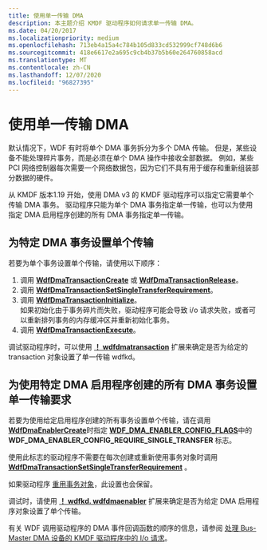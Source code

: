 ```yaml
---
title: 使用单一传输 DMA
description: 本主题介绍 KMDF 驱动程序如何请求单一传输 DMA。
ms.date: 04/20/2017
ms.localizationpriority: medium
ms.openlocfilehash: 713eb4a15a4c784b105d833cd532999cf748d6b6
ms.sourcegitcommit: 418e6617e2a695c9cb4b37b5b60e264760858acd
ms.translationtype: MT
ms.contentlocale: zh-CN
ms.lasthandoff: 12/07/2020
ms.locfileid: "96827395"
---
```

# <a name="using-single-transfer-dma"></a>使用单一传输 DMA

默认情况下，WDF 有时将单个 DMA 事务拆分为多个 DMA 传输。 但是，某些设备不能处理碎片事务，而是必须在单个 DMA 操作中接收全部数据。  例如，某些 PCI 网络控制器每次需要一个网络数据包，因为它们不具有用于缓存和重新组装部分数据的硬件。

从 KMDF 版本1.19 开始，使用 DMA v3 的 KMDF 驱动程序可以指定它需要单个传输 DMA 事务。  驱动程序只能为单个 DMA 事务指定单一传输，也可以为使用指定 DMA 启用程序创建的所有 DMA 事务指定单一传输。  

## <a name="setting-single-transfer-for-a-specific-dma-transaction"></a>为特定 DMA 事务设置单个传输

若要为单个事务设置单个传输，请使用以下顺序：

1. 调用 [**WdfDmaTransactionCreate**](/windows-hardware/drivers/ddi/wdfdmatransaction/nf-wdfdmatransaction-wdfdmatransactioncreate) 或 [**WdfDmaTransactionRelease**](/windows-hardware/drivers/ddi/wdfdmatransaction/nf-wdfdmatransaction-wdfdmatransactionrelease)。
2. 调用 [**WdfDmaTransactionSetSingleTransferRequirement**](/windows-hardware/drivers/ddi/wdfdmatransaction/nf-wdfdmatransaction-wdfdmatransactionsetsingletransferrequirement)。
3. 调用 [**WdfDmaTransactionInitialize**](/windows-hardware/drivers/ddi/wdfdmatransaction/nf-wdfdmatransaction-wdfdmatransactioninitialize)。  
    如果初始化由于事务碎片而失败，驱动程序可能会导致 i/o 请求失败，或者可以重新排列事务的内存缓冲区并重新初始化事务。
4. 调用 [**WdfDmaTransactionExecute**](/windows-hardware/drivers/ddi/wdfdmatransaction/nf-wdfdmatransaction-wdfdmatransactionexecute)。

调试驱动程序时，可以使用 [**！ wdfdmatransaction**](../debugger/-wdfkd-wdfdmatransaction.md) 扩展来确定是否为给定的 transaction 对象设置了单一传输 wdfkd。

## <a name="setting-the-single-transfer-requirement-for-all-dma-transactions-created-with-a-particular-dma-enabler"></a>为使用特定 DMA 启用程序创建的所有 DMA 事务设置单一传输要求

若要为使用给定启用程序创建的所有事务设置单个传输，请在调用 [**WdfDmaEnablerCreate**](/previous-versions/jj619276(v=technet.10))时指定 [**WDF_DMA_ENABLER_CONFIG_FLAGS**](/windows-hardware/drivers/ddi/wdfdmaenabler/ne-wdfdmaenabler-_wdf_dma_enabler_config_flags)中的 **WDF_DMA_ENABLER_CONFIG_REQUIRE_SINGLE_TRANSFER** 标志。  

使用此标志的驱动程序不需要在每次创建或重新使用事务对象时调用 [**WdfDmaTransactionSetSingleTransferRequirement**](/windows-hardware/drivers/ddi/wdfdmatransaction/nf-wdfdmatransaction-wdfdmatransactionsetsingletransferrequirement) 。

如果驱动程序 [重用事务对象](reusing-dma-transaction-objects.md)，此设置也会保留。

调试时，请使用 [**！ wdfkd. wdfdmaenabler**](../debugger/-wdfkd-wdfdmaenabler.md) 扩展来确定是否为给定 DMA 启用程序对象设置了单个传输。

有关 WDF 调用驱动程序的 DMA 事件回调函数的顺序的信息，请参阅 [处理 Bus-Master DMA 设备的 KMDF 驱动程序中的 I/o 请求](handling-i-o-requests-in-a-kmdf-driver-for-a-bus-master-dma-device.md)。
